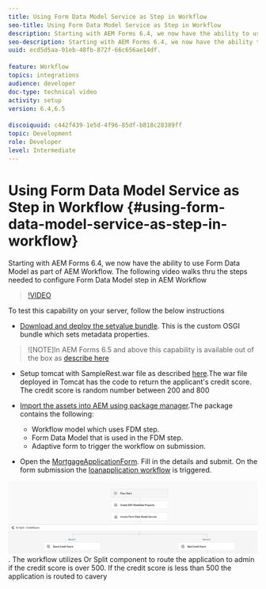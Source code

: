 ```yaml
---
title: Using Form Data Model Service as Step in Workflow
seo-title: Using Form Data Model Service as Step in Workflow
description: Starting with AEM Forms 6.4, we now have the ability to use Form Data Model as part of AEM Workflow. The following video walks thru the steps needed to configure Form Data Model step in AEM Workflow.
seo-description: Starting with AEM Forms 6.4, we now have the ability to use Form Data Model as part of AEM Workflow. The following video walks thru the steps needed to configure Form Data Model step in AEM Workflow.
uuid: ecd5d5aa-01eb-48fb-872f-66c656ae14df.

feature: Workflow
topics: integrations
audience: developer
doc-type: technical video
activity: setup
version: 6.4,6.5

discoiquuid: c442f439-1e5d-4f96-85df-b818c28389ff
topic: Development
role: Developer
level: Intermediate
---
```


# Using Form Data Model Service as Step in Workflow {#using-form-data-model-service-as-step-in-workflow}

Starting with AEM Forms 6.4, we now have the ability to use Form Data Model as part of AEM Workflow. The following video walks thru the steps needed to configure Form Data Model step in AEM Workflow


>[!VIDEO](https://video.tv.adobe.com/v/21719/?quality=9&learn=on)

To test this capability on your server, follow the below instructions
* [Download and deploy the setvalue bundle](/help/forms/assets/common-osgi-bundles/SetValueApp.core-1.0-SNAPSHOT.jar). This is the custom OSGI bundle which sets metadata properties.
>![NOTE]In AEM Forms 6.5 and above this capability is available out of the box as [describe here](form-data-model-service-as-step-in-aem65-workflow-video-use.md)

* Setup tomcat with SampleRest.war file as described [here](https://docs.adobe.com/content/help/en/experience-manager-learn/forms/ic-print-channel-tutorial/introduction.html).The war file deployed in Tomcat has the code to return the applicant's credit score. The credit score is random number between 200 and 800

* [Import the assets into AEM using package manager](assets/invoke-fdm-as-service-step.zip).The package contains the following:

  * Workflow model which uses FDM step.
  * Form Data Model that is used in the FDM step.
  * Adaptive form to trigger the workflow on submission.
* Open the [MortgageApplicationForm](http://localhost:4502/content/dam/formsanddocuments/loanapplication/jcr:content?wcmmode=disabled). Fill in the details and submit. On the form submission the [loanapplication workflow](http://http://localhost:4502/editor.html/conf/global/settings/workflow/models/LoanApplication2.html) is triggered.

![ workflow ](assets/fdm-as-service-step-workflow.PNG).
 The workflow utilizes Or Split component to route the application to admin if the credit score is over 500. If the credit score is less than 500 the application is routed to cavery
